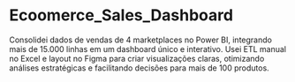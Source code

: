 # Ecoomerce_Sales_Dashboard
Consolidei dados de vendas de 4 marketplaces no Power BI, integrando mais de 15.000 linhas em um dashboard único e interativo. Usei ETL manual no Excel e layout no Figma para criar visualizações claras, otimizando análises estratégicas e facilitando decisões para mais de 100 produtos.
